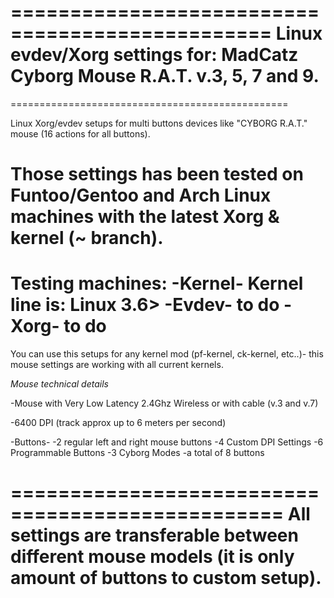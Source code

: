 ================================================
Linux evdev/Xorg settings for:
MadCatz Cyborg Mouse R.A.T.
v.3, 5, 7 and 9.
================================================
================================================

Linux Xorg/evdev setups for multi buttons 
devices like "CYBORG R.A.T." mouse 
(16 actions for all buttons).

Those settings has been tested on Funtoo/Gentoo 
and Arch Linux machines with the latest Xorg & 
kernel (~ branch).
================================================
Testing machines:
-Kernel-
Kernel line is: Linux 3.6>
-Evdev-
to do
-Xorg-
to do
================================================
You can use this setups for any kernel mod 
(pf-kernel, ck-kernel, etc..)- this mouse 
settings are working with all current kernels.


*Mouse technical details*

-Mouse with Very Low Latency 2.4Ghz Wireless or 
with cable (v.3 and v.7)

-6400 DPI (track approx up to 6 meters per second)

-Buttons-
-2 regular left and right mouse buttons
-4 Custom DPI Settings
-6 Programmable Buttons
-3 Cyborg Modes
-a total of 8 buttons

=================================================
All settings are transferable between different 
mouse models (it is only amount of buttons to 
custom setup).
=================================================
